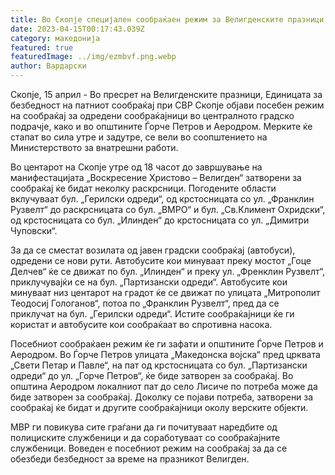 ```yaml
---
title: Во Скопје специјален сообраќаен режим за Велигденските празници
date: 2023-04-15T00:17:43.039Z
category: македонија
featured: true
featuredImage: ../img/ezmbvf.png.webp
author: Вардарски
---
```


Скопје, 15 април - Во пресрет на Велигденските празници, Единицата за безбедност на патниот сообраќај при СВР Скопје објави посебен режим на сообраќај за одредени сообраќајници во централното градско подрачје, како и во општините Ѓорче Петров и Аеродром. Мерките ќе стапат во сила утре и задутре, се вели во соопштението на Министерството за внатрешни работи.

Во центарот на Скопје утре од 18 часот до завршување на манифестацијата „Воскресение Христово – Велигден“ затворени за сообраќај ќе бидат неколку раскрсници. Погодените области вклучуваат бул. „Герилски одреди“, од крстосницата со ул. „Франклин Рузвелт“ до раскрсницата со бул. „ВМРО“ и бул. „Св.Климент Охридски“, од крстосницата со бул. „Илинден“ до крстосницата со ул. „Димитри Чуповски“.

За да се сместат возилата од јавен градски сообраќај (автобуси), одредени се нови рути. Автобусите кои минуваат преку мостот „Гоце Делчев“ ќе се движат по бул. „Илинден“ и преку ул. „Френклин Рузвелт“, приклучувајќи се на бул. „Партизански одреди“. Автобусите кои минуваат низ центарот на градот ќе се движат по улицата „Митрополит Теодосиј Гологанов“, потоа по „Франклин Рузвелт“, пред да се приклучат на бул. „Герилски одреди“. Истите сообраќајници ќе ги користат и автобусите кои сообраќаат во спротивна насока.

Посебниот сообраќаен режим ќе ги зафати и општините Ѓорче Петров и Аеродром. Во Ѓорче Петров улицата „Македонска војска“ пред црквата „Свети Петар и Павле“, на пат од крстосницата со бул. „Партизански одреди“ до ул. „Горче Петров“, ќе биде затворен за сообраќај. Во општина Аеродром локалниот пат до село Лисиче по потреба може да биде затворен за сообраќај. Доколку се појави потреба, затворени за сообраќај ќе бидат и другите сообраќајници околу верските објекти.

МВР ги повикува сите граѓани да ги почитуваат наредбите од полициските службеници и да соработуваат со сообраќајните службеници. Воведен е посебниот режим на сообраќај за да се обезбеди безбедност за време на празникот Велигден.
